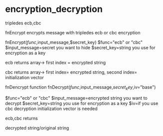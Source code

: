 # encryption_decryption
tripledes ecb,cbc

fnEncrypt
encrypts message with tripledes ecb or cbc encryption

fnEncrypt($func,$input_message,$secret_key)
$func="ecb" or "cbc"
$input_message=secret you want to hide
$secret_key=string you use for encryption as a key

ecb returns
array-> first index = encrypted string

cbc returns
array-> first index= encrypted string, second index= initialization vector

fnDencrypt
function fnDecrypt($func,$input_message,$secret_key,$iv="base")

$func="ecb" or "cbc"
$input_message=encrypted string you want to decrypt
$secret_key=string you use for encryption as a key
$iv=if you use cbc decryption initialization vector is needed

ecb,cbc returns 

decrypted string/original string




